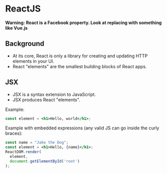 ReactJS
=======

**Warning: React is a Facebook property. Look at replacing with something like 
Vue.js**


Background
----------

- At its core, React is only a library for creating and updating HTTP elements
in your UI.
- React "elements" are the smallest building blocks of React apps.


JSX
---

- JSX is a syntax extension to JavaScript.
- JSX produces React "elements".

Example:
```jsx
const element = <h1>Hello, world</h1>;
```

Example with embedded expressions (any valid JS can go inside the curly braces):
```jsx
const name = "Jake the Dog";
const element = <h1>Hello, {name}</h1>;
ReactDOM.render(
  element,
  document.getElementById('root')
);
```
